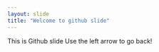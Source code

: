 ```yaml
---
layout: slide
title: "Welcome to github slide"
---
```

This is Github slide
Use the left arrow to go back!
